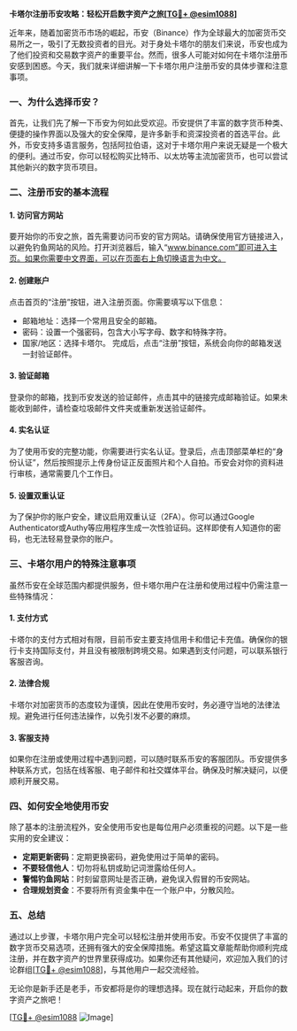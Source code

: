 **卡塔尔注册币安攻略：轻松开启数字资产之旅[[TG💪+ @esim1088](https://t.me/s/esim1088)]**

近年来，随着加密货币市场的崛起，币安（Binance）作为全球最大的加密货币交易所之一，吸引了无数投资者的目光。对于身处卡塔尔的朋友们来说，币安也成为了他们投资和交易数字资产的重要平台。然而，很多人可能对如何在卡塔尔注册币安感到困惑。今天，我们就来详细讲解一下卡塔尔用户注册币安的具体步骤和注意事项。

### 一、为什么选择币安？

首先，让我们先了解一下币安为何如此受欢迎。币安提供了丰富的数字货币种类、便捷的操作界面以及强大的安全保障，是许多新手和资深投资者的首选平台。此外，币安支持多语言服务，包括阿拉伯语，这对于卡塔尔用户来说无疑是一个极大的便利。通过币安，你可以轻松购买比特币、以太坊等主流加密货币，也可以尝试其他新兴的数字货币项目。

### 二、注册币安的基本流程

#### 1. 访问官方网站

要开始你的币安之旅，首先需要访问币安的官方网站。请确保使用官方链接进入，以避免钓鱼网站的风险。打开浏览器后，输入“www.binance.com”即可进入主页。如果你需要中文界面，可以在页面右上角切换语言为中文。

#### 2. 创建账户

点击首页的“注册”按钮，进入注册页面。你需要填写以下信息：
- 邮箱地址：选择一个常用且安全的邮箱。
- 密码：设置一个强密码，包含大小写字母、数字和特殊字符。
- 国家/地区：选择卡塔尔。
完成后，点击“注册”按钮，系统会向你的邮箱发送一封验证邮件。

#### 3. 验证邮箱

登录你的邮箱，找到币安发送的验证邮件，点击其中的链接完成邮箱验证。如果未能收到邮件，请检查垃圾邮件文件夹或重新发送验证邮件。

#### 4. 实名认证

为了使用币安的完整功能，你需要进行实名认证。登录后，点击顶部菜单栏的“身份认证”，然后按照提示上传身份证正反面照片和个人自拍。币安会对你的资料进行审核，通常需要几个工作日。

#### 5. 设置双重认证

为了保护你的账户安全，建议启用双重认证（2FA）。你可以通过Google Authenticator或Authy等应用程序生成一次性验证码。这样即使有人知道你的密码，也无法轻易登录你的账户。

### 三、卡塔尔用户的特殊注意事项

虽然币安在全球范围内都提供服务，但卡塔尔用户在注册和使用过程中仍需注意一些特殊情况：

#### 1. 支付方式

卡塔尔的支付方式相对有限，目前币安主要支持信用卡和借记卡充值。确保你的银行卡支持国际支付，并且没有被限制跨境交易。如果遇到支付问题，可以联系银行客服咨询。

#### 2. 法律合规

卡塔尔对加密货币的态度较为谨慎，因此在使用币安时，务必遵守当地的法律法规。避免进行任何违法操作，以免引发不必要的麻烦。

#### 3. 客服支持

如果你在注册或使用过程中遇到问题，可以随时联系币安的客服团队。币安提供多种联系方式，包括在线客服、电子邮件和社交媒体平台。确保及时解决疑问，以便顺利开展交易。

### 四、如何安全地使用币安

除了基本的注册流程外，安全使用币安也是每位用户必须重视的问题。以下是一些实用的安全建议：

- **定期更新密码**：定期更换密码，避免使用过于简单的密码。
- **不要轻信他人**：切勿将私钥或助记词泄露给任何人。
- **警惕钓鱼网站**：时刻留意网址是否正确，避免误入假冒的币安网站。
- **合理规划资金**：不要将所有资金集中在一个账户中，分散风险。

### 五、总结

通过以上步骤，卡塔尔用户完全可以轻松注册并使用币安。币安不仅提供了丰富的数字货币交易选项，还拥有强大的安全保障措施。希望这篇文章能帮助你顺利完成注册，并在数字资产的世界里获得成功。如果你还有其他疑问，欢迎加入我们的讨论群组[[TG💪+ @esim1088](https://t.me/s/esim1088)]，与其他用户一起交流经验。

无论你是新手还是老手，币安都将是你的理想选择。现在就行动起来，开启你的数字资产之旅吧！

[[TG💪+ @esim1088](https://t.me/s/esim1088) ![Image](https://i.postimg.cc/4NQfJmqS/Snipaste-2025-05-13-00-14-12.png)]